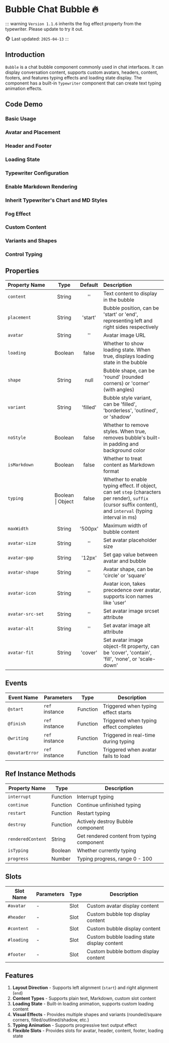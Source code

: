 # Bubble Chat Bubble 🔥

::: warning
`Version 1.1.6` inherits the fog effect property from the typewriter. Please update to try it out.

🐵 Last updated: `2025-04-13`
:::

## Introduction

`Bubble` is a chat bubble component commonly used in chat interfaces. It can display conversation content, supports custom avatars, headers, content, footers, and features typing effects and loading state display. The component has a built-in `Typewriter` component that can create text typing animation effects.

## Code Demo

### Basic Usage

<demo src="./demos/content.vue"></demo>

### Avatar and Placement

<demo src="./demos/avatar-and-placement.vue"></demo>

### Header and Footer

<demo src="./demos/header-and-footer.vue"></demo>

### Loading State

<demo src="./demos/loading.vue"></demo>

### Typewriter Configuration

<demo src="./demos/typing.vue"></demo>

### Enable Markdown Rendering

<demo src="./demos/is-markdown.vue"></demo>

### Inherit Typewriter's Chart and MD Styles

<demo src="./demos/cssAndMermaid.vue"></demo>

### Fog Effect

<demo src="./demos/is-fog.vue"></demo>

### Custom Content

<demo src="./demos/content-customize.vue"></demo>

### Variants and Shapes

<demo src="./demos/variant-and-shape.vue"></demo>

### Control Typing

<demo src="./demos/customized.vue"></demo>

## Properties

| <div style="width: 130px">Property Name</div> |       Type        | Default  | Description                                                                                                                                                  |
| :-------------------------------------------- | :---------------: | :------: | :----------------------------------------------------------------------------------------------------------------------------------------------------------- |
| `content`                                     |      String       |    ''    | Text content to display in the bubble                                                                                                                        |
| `placement`                                   |      String       | 'start'  | Bubble position, can be 'start' or 'end', representing left and right sides respectively                                                                     |
| `avatar`                                      |      String       |    ''    | Avatar image URL                                                                                                                                             |
| `loading`                                     |      Boolean      |  false   | Whether to show loading state. When true, displays loading state in the bubble                                                                               |
| `shape`                                       |      String       |   null   | Bubble shape, can be 'round' (rounded corners) or 'corner' (with angles)                                                                                     |
| `variant`                                     |      String       | 'filled' | Bubble style variant, can be 'filled', 'borderless', 'outlined', or 'shadow'                                                                                 |
| `noStyle`                                     |      Boolean      |  false   | Whether to remove styles. When true, removes bubble's built-in padding and background color                                                                  |
| `isMarkdown`                                  |      Boolean      |  false   | Whether to treat content as Markdown format                                                                                                                  |
| `typing`                                      | Boolean \| Object |  false   | Whether to enable typing effect. If object, can set `step` (characters per render), `suffix` (cursor suffix content), and `interval` (typing interval in ms) |
| `maxWidth`                                    |      String       | '500px'  | Maximum width of bubble content                                                                                                                              |
| `avatar-size`                                 |      String       |    ''    | Set avatar placeholder size                                                                                                                                  |
| `avatar-gap`                                  |      String       |  '12px'  | Set gap value between avatar and bubble                                                                                                                      |
| `avatar-shape`                                |      String       |    ''    | Avatar shape, can be 'circle' or 'square'                                                                                                                    |
| `avatar-icon`                                 |      String       |    ''    | Avatar icon, takes precedence over avatar, supports icon names like 'user'                                                                                   |
| `avatar-src-set`                              |      String       |    ''    | Set avatar image srcset attribute                                                                                                                            |
| `avatar-alt`                                  |      String       |    ''    | Set avatar image alt attribute                                                                                                                               |
| `avatar-fit`                                  |      String       | 'cover'  | Set avatar image object-fit property, can be 'cover', 'contain', 'fill', 'none', or 'scale-down'                                                             |

## Events

| Event Name     | Parameters     | Type     | Description                            |
| -------------- | -------------- | -------- | -------------------------------------- |
| `@start`       | `ref` instance | Function | Triggered when typing effect starts    |
| `@finish`      | `ref` instance | Function | Triggered when typing effect completes |
| `@writing`     | `ref` instance | Function | Triggered in real-time during typing   |
| `@avatarError` | `ref` instance | Function | Triggered when avatar fails to load    |

## Ref Instance Methods

| Property Name     | Type     | Description                                |
| ----------------- | -------- | ------------------------------------------ |
| `interrupt`       | Function | Interrupt typing                           |
| `continue`        | Function | Continue unfinished typing                 |
| `restart`         | Function | Restart typing                             |
| `destroy`         | Function | Actively destroy Bubble component          |
| `renderedContent` | String   | Get rendered content from typing component |
| `isTyping`        | Boolean  | Whether currently typing                   |
| `progress`        | Number   | Typing progress, range 0 - 100             |

## Slots

| Slot Name  | Parameters | Type | Description                                 |
| ---------- | ---------- | ---- | ------------------------------------------- |
| `#avatar`  | -          | Slot | Custom avatar display content               |
| `#header`  | -          | Slot | Custom bubble top display content           |
| `#content` | -          | Slot | Custom bubble display content               |
| `#loading` | -          | Slot | Custom bubble loading state display content |
| `#footer`  | -          | Slot | Custom bubble bottom display content        |

## Features

1. **Layout Direction** - Supports left alignment (`start`) and right alignment (`end`)
2. **Content Types** - Supports plain text, Markdown, custom slot content
3. **Loading State** - Built-in loading animation, supports custom loading content
4. **Visual Effects** - Provides multiple shapes and variants (rounded/square corners, filled/outlined/shadow, etc.)
5. **Typing Animation** - Supports progressive text output effect
6. **Flexible Slots** - Provides slots for avatar, header, content, footer, loading state

